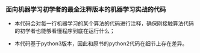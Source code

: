 
### 面向机器学习初学者的最全注释版本的机器学习实战的代码

- 本代码会对每一行机器学习的某个算法的代码进行注释，确保刚接触算法代码的初学者也能够看懂程序到底在运行什么；

- 本代码基于python3版本，因此和原书的python2代码在细节上存在差异。
